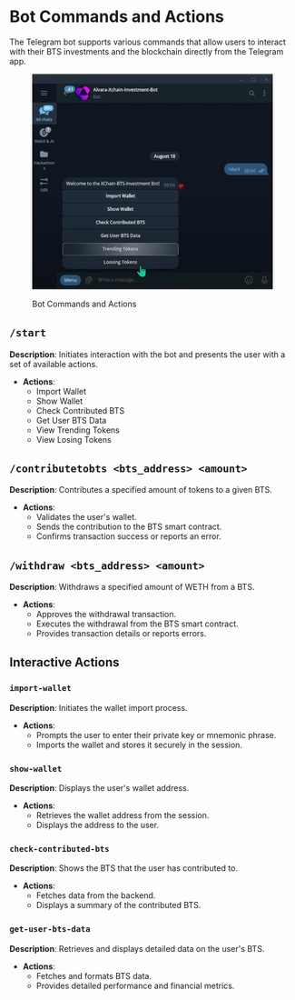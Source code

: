 # Bot Commands and Actions

The Telegram bot supports various commands that allow users to interact with their BTS investments and the blockchain directly from the Telegram app.

<figure><img src="../.gitbook/assets/Screenshot 2024-08-24 090553.png" alt=""><figcaption><p>Bot Commands and Actions</p></figcaption></figure>

## `/start`

**Description**: Initiates interaction with the bot and presents the user with a set of available actions.

* **Actions**:
  * Import Wallet
  * Show Wallet
  * Check Contributed BTS
  * Get User BTS Data
  * View Trending Tokens
  * View Losing Tokens

## `/contributetobts <bts_address> <amount>`

**Description**: Contributes a specified amount of tokens to a given BTS.

* **Actions**:
  * Validates the user's wallet.
  * Sends the contribution to the BTS smart contract.
  * Confirms transaction success or reports an error.

## `/withdraw <bts_address> <amount>`

**Description**: Withdraws a specified amount of WETH from a BTS.

* **Actions**:
  * Approves the withdrawal transaction.
  * Executes the withdrawal from the BTS smart contract.
  * Provides transaction details or reports errors.

## Interactive Actions

### `import-wallet`

**Description**: Initiates the wallet import process.

* **Actions**:
  * Prompts the user to enter their private key or mnemonic phrase.
  * Imports the wallet and stores it securely in the session.

### `show-wallet`

**Description**: Displays the user's wallet address.

* **Actions**:
  * Retrieves the wallet address from the session.
  * Displays the address to the user.

### `check-contributed-bts`

**Description**: Shows the BTS that the user has contributed to.

* **Actions**:
  * Fetches data from the backend.
  * Displays a summary of the contributed BTS.

### `get-user-bts-data`

**Description**: Retrieves and displays detailed data on the user's BTS.

* **Actions**:
  * Fetches and formats BTS data.
  * Provides detailed performance and financial metrics.

